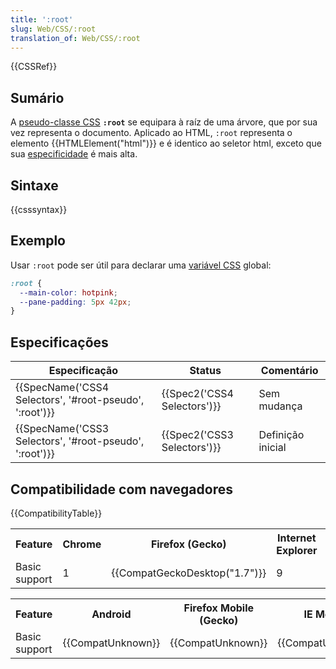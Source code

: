 ```yaml
---
title: ':root'
slug: Web/CSS/:root
translation_of: Web/CSS/:root
---
```

{{CSSRef}}

## Sumário

A [pseudo-classe CSS](/en-US/docs/Web/CSS/Pseudo-classes) **`:root`** se equipara à raíz de uma árvore, que por sua vez representa o documento. Aplicado ao HTML, `:root` representa o elemento {{HTMLElement("html")}} e é identico ao seletor html, exceto que sua [especificidade](/pt-BR/docs/Web/CSS/Specificity) é mais alta.

## Sintaxe

{{csssyntax}}

## Exemplo

Usar `:root` pode ser útil para declarar uma [variável CSS](/en-US/docs/Web/CSS/Using_CSS_variables) global:

```css
:root {
  --main-color: hotpink;
  --pane-padding: 5px 42px;
}
```

## Especificações

| Especificação                                                            | Status                               | Comentário        |
| ------------------------------------------------------------------------ | ------------------------------------ | ----------------- |
| {{SpecName('CSS4 Selectors', '#root-pseudo', ':root')}} | {{Spec2('CSS4 Selectors')}} | Sem mudança       |
| {{SpecName('CSS3 Selectors', '#root-pseudo', ':root')}} | {{Spec2('CSS3 Selectors')}} | Definição inicial |

## Compatibilidade com navegadores

{{CompatibilityTable}}

<div id="compat-desktop"><table class="compat-table"><tbody><tr><th>Feature</th><th>Chrome</th><th>Firefox (Gecko)</th><th>Internet Explorer</th><th>Opera</th><th>Safari</th></tr><tr><td>Basic support</td><td>1</td><td>{{CompatGeckoDesktop("1.7")}}</td><td>9</td><td>9.5</td><td>1.0</td></tr></tbody></table></div>

<div id="compat-mobile"><table class="compat-table"><tbody><tr><th>Feature</th><th>Android</th><th>Firefox Mobile (Gecko)</th><th>IE Mobile</th><th>Opera Mobile</th><th>Safari Mobile</th></tr><tr><td>Basic support</td><td>{{CompatUnknown}}</td><td>{{CompatUnknown}}</td><td>{{CompatUnknown}}</td><td>{{CompatUnknown}}</td><td>{{CompatUnknown}}</td></tr></tbody></table></div>
